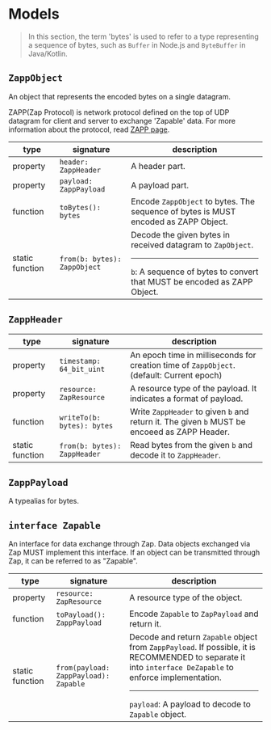 # Models

> In this section, the term 'bytes' is used to refer to a type representing a sequence of bytes, such as `Buffer` in Node.js and `ByteBuffer` in Java/Kotlin.

## `ZappObject`

An object that represents the encoded bytes on a single datagram.

ZAPP(Zap Protocol) is network protocol defined on the top of UDP datagram for client and server to exchange 'Zapable' data.
For more information about the protocol, read [ZAPP page](../architectures/zap-protocol.md).

| type | signature | description |
|------|-----------|-------------|
| property | `header: ZappHeader` | A header part. |
| property | `payload: ZappPayload` | A payload part. |
| function | `toBytes(): bytes` | Encode `ZappObject` to bytes. The sequence of bytes is MUST encoded as ZAPP Object. |
| static function | `from(b: bytes): ZappObject` | Decode the given bytes in received datagram to `ZapObject`. <hr> `b`: A sequence of bytes to convert that MUST be encoded as ZAPP Object. |

## `ZappHeader`

| type | signature | description |
|------|-----------|-------------|
| property | `timestamp: 64_bit_uint` | An epoch time in milliseconds for creation time of `ZappObject`. (default: Current epoch) |
| property | `resource: ZapResource` | A resource type of the payload. It indicates a format of payload. |
| function | `writeTo(b: bytes): bytes` | Write `ZappHeader` to given `b` and return it. The given `b` MUST be encoeed as ZAPP Header. |
| static function | `from(b: bytes): ZappHeader` | Read bytes from the given `b` and decode it to `ZappHeader`. |

## `ZappPayload`

A typealias for bytes.

## `interface Zapable`

An interface for data exchange through Zap. Data objects exchanged via Zap MUST implement this interface. If an object can be transmitted through Zap, it can be referred to as "Zapable".

| type | signature | description |
|------|-----------|-------------|
| property | `resource: ZapResource` | A resource type of the object. |
| function | `toPayload(): ZappPayload` | Encode `Zapable` to `ZapPayload` and return it. |
| static function | `from(payload: ZappPayload): Zapable` | Decode and return `Zapable` object from `ZappPayload`. If possible, it is RECOMMENDED to separate it into `interface DeZapable` to enforce implementation. <hr> `payload`: A payload to decode to `Zapable` object. |
